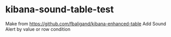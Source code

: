 # kibana-sound-table-test

Make from https://github.com/fbaligand/kibana-enhanced-table 
Add Sound Alert by value or row condition
